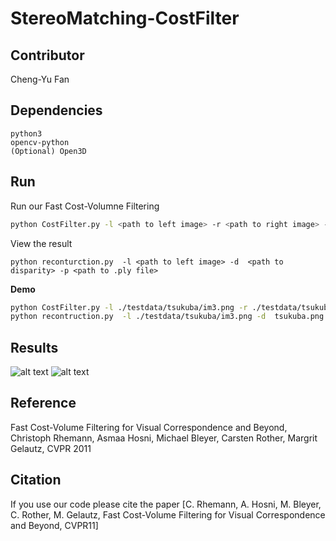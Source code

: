 # **StereoMatching-CostFilter**

## Contributor
Cheng-Yu Fan

## Dependencies
    python3
    opencv-python
    (Optional) Open3D
## Run
Run our Fast Cost-Volumne Filtering

```bash
python CostFilter.py -l <path to left image> -r <path to right image> -o <path to disparity image>
```
View the result

    python reconturction.py  -l <path to left image> -d  <path to disparity> -p <path to .ply file>
**Demo**

```bash
python CostFilter.py -l ./testdata/tsukuba/im3.png -r ./testdata/tsukuba/im4.png -o ./tsukuba.png
python recontruction.py  -l ./testdata/tsukuba/im3.png -d  tsukuba.png -p tsukuba.ply
```


## Results

![alt text](https://raw.githubusercontent.com/fjordyo0707/CGFinal-ImmerseIntheCanvas/master/img/1.png)
![alt text](https://raw.githubusercontent.com/fjordyo0707/CGFinal-ImmerseIntheCanvas/master/img/2.png)


## Reference
Fast Cost-Volume Filtering for Visual Correspondence and Beyond, Christoph Rhemann, Asmaa Hosni, Michael Bleyer, Carsten Rother, Margrit Gelautz, CVPR 2011

## Citation
If you use our code please cite the paper [C. Rhemann, A. Hosni, M. Bleyer, C. Rother, M. Gelautz, Fast Cost-Volume Filtering for Visual Correspondence and Beyond, CVPR11]

